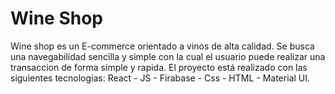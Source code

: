 <h1>Wine Shop</h1>

Wine shop es un E-commerce orientado a vinos de alta calidad. Se busca una navegabilidad sencilla y simple con la cual el usuario puede realizar una transaccion de forma simple y rapida.
El proyecto está realizado con las siguientes tecnologías: React - JS - Firabase - Css - HTML - Material UI.
